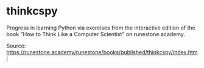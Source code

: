 # thinkcspy

Progress in learning Python via exercises from the interactive edition of the book "How to Think Like a Computer Scientist" on runestone.academy.

Source: https://runestone.academy/runestone/books/published/thinkcspy/index.html
